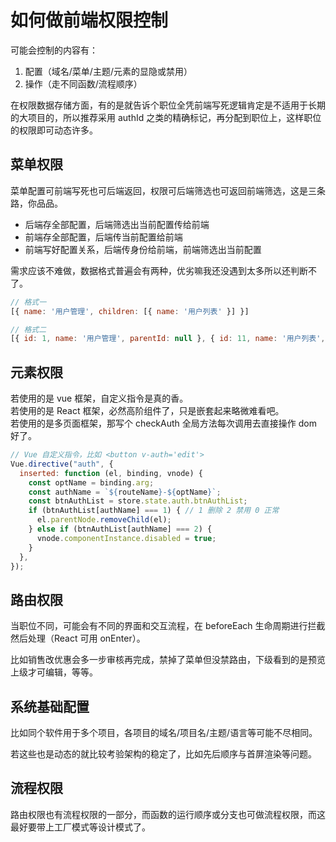 # 如何做前端权限控制

可能会控制的内容有：

1. 配置（域名/菜单/主题/元素的显隐或禁用）
2. 操作（走不同函数/流程顺序）

在权限数据存储方面，有的是就告诉个职位全凭前端写死逻辑肯定是不适用于长期的大项目的，所以推荐采用 authId 之类的精确标记，再分配到职位上，这样职位的权限即可动态许多。

## 菜单权限

菜单配置可前端写死也可后端返回，权限可后端筛选也可返回前端筛选，这是三条路，你品品。

* 后端存全部配置，后端筛选出当前配置传给前端
* 前端存全部配置，后端传当前配置给前端
* 前端写好配置关系，后端传身份给前端，前端筛选出当前配置

需求应该不难做，数据格式普遍会有两种，优劣嘛我还没遇到太多所以还判断不了。

```js
// 格式一
[{ name: '用户管理', children: [{ name: '用户列表' }] }]

// 格式二
[{ id: 1, name: '用户管理', parentId: null }, { id: 11, name: '用户列表', parentId: 1 }]
```

## 元素权限

若使用的是 vue 框架，自定义指令是真的香。  
若使用的是 React 框架，必然高阶组件了，只是嵌套起来略微难看吧。  
若使用的是多页面框架，那写个 checkAuth 全局方法每次调用去直接操作 dom 好了。

```js
// Vue 自定义指令，比如 <button v-auth='edit'>
Vue.directive("auth", {
  inserted: function (el, binding, vnode) {
    const optName = binding.arg;
    const authName = `${routeName}-${optName}`;
    const btnAuthList = store.state.auth.btnAuthList;
    if (btnAuthList[authName] === 1) { // 1 删除 2 禁用 0 正常
      el.parentNode.removeChild(el);
    } else if (btnAuthList[authName] === 2) {
      vnode.componentInstance.disabled = true;
    }
  },
});
```

## 路由权限

当职位不同，可能会有不同的界面和交互流程，在 beforeEach 生命周期进行拦截然后处理（React 可用 onEnter）。

比如销售改优惠会多一步审核再完成，禁掉了菜单但没禁路由，下级看到的是预览上级才可编辑，等等。

## 系统基础配置

比如同个软件用于多个项目，各项目的域名/项目名/主题/语言等可能不尽相同。

若这些也是动态的就比较考验架构的稳定了，比如先后顺序与首屏渲染等问题。

## 流程权限

路由权限也有流程权限的一部分，而函数的运行顺序或分支也可做流程权限，而这最好要带上工厂模式等设计模式了。
